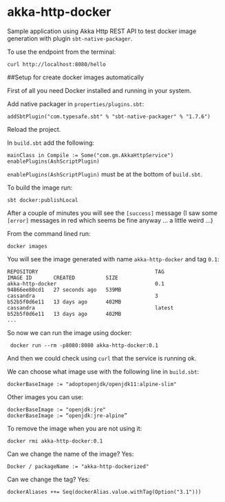 # akka-http-docker

Sample application using Akka Http REST API to test docker image generation with plugin `sbt-native-packager`.

To use the endpoint from the terminal:

```
curl http://localhost:8080/hello
```

##Setup for create docker images automatically

First of all you need Docker installed and running in your system.

Add native packager in `properties/plugins.sbt`:

```
addSbtPlugin("com.typesafe.sbt" % "sbt-native-packager" % "1.7.6")
```

Reload the project.

In `build.sbt` add the following:

```
mainClass in Compile := Some("com.gm.AkkaHttpService")
enablePlugins(AshScriptPlugin)
```

`enablePlugins(AshScriptPlugin)` must be at the bottom of `build.sbt`.

To build the image run:

`sbt docker:publishLocal`

After a couple of minutes you will see the `[success]` message (I saw some `[error]` messages in red which seems be fine anyway ... a little weird ...)

From the command lined run:

```
docker images
```

You will see the image generated with name `akka-http-docker` and tag `0.1`:

```
REPOSITORY                                      TAG                IMAGE ID       CREATED          SIZE
akka-http-docker                                0.1                94866ee80cd1   27 seconds ago   539MB
cassandra                                       3                  b52b5f0d6e11   13 days ago      402MB
cassandra                                       latest             b52b5f0d6e11   13 days ago      402MB
...
```

So now we can run the image using docker:

```
 docker run --rm -p8080:8080 akka-http-docker:0.1
```

And then we could check using `curl` that the service is running ok.

We can choose what image use with the following line in `build.sbt`:

```
dockerBaseImage := "adoptopenjdk/openjdk11:alpine-slim"
```

Other images you can use:

```
dockerBaseImage := "openjdk:jre"
dockerBaseImage := “openjdk:jre-alpine”
```

To remove the image when you are not using it:

```
docker rmi akka-http-docker:0.1
```

Can we change the name of the image? Yes:

```
Docker / packageName := "akka-http-dockerized"
```

Can we change the tag? Yes:

```
dockerAliases ++= Seq(dockerAlias.value.withTag(Option("3.1")))
```